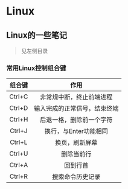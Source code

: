 # Linux

## Linux的一些笔记

> 见左侧目录

### 常用Linux控制组合键

| 组合键 |             作用             |
| :----: | :--------------------------: |
| Ctrl+C |   非常规中断，终止前端进程   |
| Ctrl+D | 输入完成的正常信号，结束终端 |
| Ctrl+H |   后退一格，删除前一个字符   |
| Ctrl+J |    换行，与Enter功能相同     |
| Ctrl+L |        换页，刷新屏幕        |
| Ctrl+U |          删除当前行          |
| Ctrl+A |           回到行首           |
| Ctrl+R |       搜索命令历史记录       |

